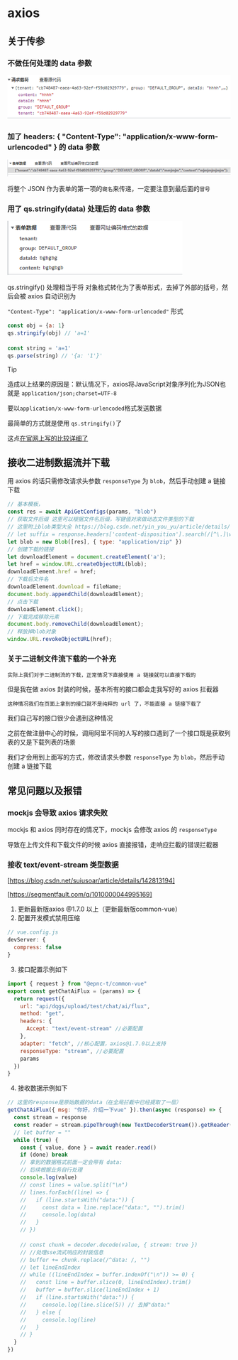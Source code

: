 # axios
## 关于传参
### 不做任何处理的 data 参数
![Image text](./../../images/request/axios1.png)

### 加了 headers: { "Content-Type": "application/x-www-form-urlencoded" } 的 data 参数
![Image text](./../../images/request/axios2.png)

将整个 JSON 作为表单的第一项的`键名`来传递，一定要注意到最后面的`冒号`

### 用了 qs.stringify(data) 处理后的 data 参数
![Image text](./../../images/request/axios3.png)

qs.stringify() 处理相当于将 对象格式转化为了表单形式，去掉了外部的括号，然后会被 axios 自动识别为

`"Content-Type": "application/x-www-form-urlencoded"` 形式
```js
const obj = {a: 1}
qs.stringify(obj) // 'a=1'

const string = 'a=1'
qs.parse(string) // '{a: '1'}'
```

> [!TIP]
> 造成以上结果的原因是：默认情况下，axios将JavaScript对象序列化为JSON也就是 `application/json;charset=UTF-8`
>
> 要以`application/x-www-form-urlencoded`格式发送数据
> 
> 最简单的方式就是使用 `qs.stringify()`了
>
> 这点[在官网上写的比较详细了](http://www.axios-js.com/zh-cn/docs/#%E4%BD%BF%E7%94%A8-application-x-www-form-urlencoded-format)

## 接收二进制数据流并下载
用 axios 的话只需修改请求头参数 `responseType` 为 `blob`，然后手动创建 a 链接下载
```js
// 基本模板，
const res = await ApiGetConfigs(params, "blob")
// 获取文件后缀 这里可以根据文件名后缀，写键值对来做动态文件类型的下载
// 这里附上blob类型大全 https://blog.csdn.net/yin_you_yu/article/details/116261304
// let suffix = response.headers['content-disposition'].search(/[^\.]\w*$/)
let blob = new Blob([res], { type: "application/zip" })
// 创建下载的链接
let downloadElement = document.createElement('a');
let href = window.URL.createObjectURL(blob);
downloadElement.href = href;
// 下载后文件名
downloadElement.download = fileName;
document.body.appendChild(downloadElement);
// 点击下载
downloadElement.click();
// 下载完成移除元素
document.body.removeChild(downloadElement);
// 释放掉blob对象
window.URL.revokeObjectURL(href);
```
### 关于二进制文件流下载的一个补充
`实际上我们对于二进制流的下载，正常情况下直接使用 a 链接就可以直接下载的`

但是我在做 axios 封装的时候，基本所有的接口都会走我写好的 axios 拦截器

`这种情况我们在页面上拿到的接口就不是纯粹的 url 了，不能直接 a 链接下载了`

我们自己写的接口很少会遇到这种情况

之前在做注册中心的时候，调用阿里不同的人写的接口遇到了一个接口既是获取列表的又是下载列表的场景

我们才会用到上面写的方式，修改请求头参数 `responseType` 为 `blob`，然后手动创建 a 链接下载


## 常见问题以及报错
### mockjs 会导致 axios 请求失败
mockjs 和 axios 同时存在的情况下，mockjs 会修改 axios 的 `responseType`

导致在上传文件和下载文件的时候 axios 直接报错，走响应拦截的错误拦截器

### 接收 text/event-stream 类型数据
[https://blog.csdn.net/suiusoar/article/details/142813194]

[https://segmentfault.com/q/1010000044995169]

1. 更新最新版axios @1.7.0 以上（更新最新版common-vue）
2. 配置开发模式禁用压缩
```js
// vue.config.js
devServer: { 
  compress: false
}
```
3. 接口配置示例如下
```js
import { request } from "@epnc-t/common-vue"
export const getChatAiFlux = (params) => {
  return request({
    url: "api/dqgs/upload/test/chat/ai/flux",
    method: "get",
    headers: {
      Accept: "text/event-stream" //必要配置
    },
    adapter: "fetch", //核心配置，axios@1.7.0以上支持
    responseType: "stream", //必要配置
    params
  })
}
```
4. 接收数据示例如下
```js
// 这里的response是原始数据的data（在全局拦截中已经提取了一层）
getChatAiFlux({ msg: "你好，介绍一下vue" }).then(async (response) => {
  const stream = response
  const reader = stream.pipeThrough(new TextDecoderStream()).getReader()
  // let buffer = ""
  while (true) {
    const { value, done } = await reader.read()
    if (done) break
    // 拿到的数据格式前面一定会带有 data: 
    // 后续根据业务自行处理
    console.log(value)
    // const lines = value.split("\n")
    // lines.forEach((line) => {
    //   if (line.startsWith("data:")) {
    //     const data = line.replace("data:", "").trim()
    //     console.log(data)
    //   }
    // })

    // const chunk = decoder.decode(value, { stream: true })
    // //处理sse流式响应的封装信息
    // buffer += chunk.replace(/^data: /, "")
    // let lineEndIndex
    // while ((lineEndIndex = buffer.indexOf("\n")) >= 0) {
    //   const line = buffer.slice(0, lineEndIndex).trim()
    //   buffer = buffer.slice(lineEndIndex + 1)
    //   if (line.startsWith("data:")) {
    //     console.log(line.slice(5)) // 去掉"data:"
    //   } else {
    //     console.log(line)
    //   }
    // }
  }
})
```
